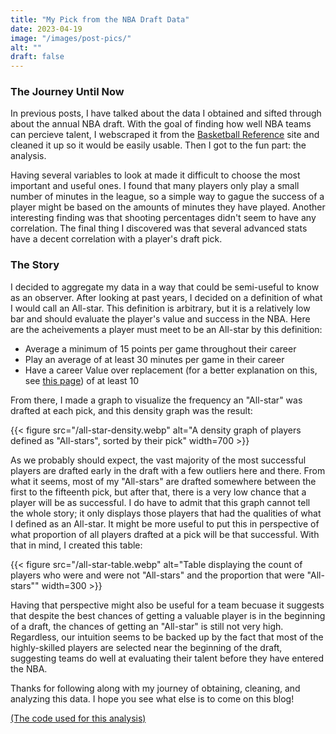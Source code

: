 ```yaml
---
title: "My Pick from the NBA Draft Data"
date: 2023-04-19
image: "/images/post-pics/"
alt: ""
draft: false
---
```


### The Journey Until Now

In previous posts, I have talked about the data I obtained and sifted through about the annual NBA draft.
With the goal of finding how well NBA teams can percieve talent, I webscraped it from the [Basketball Reference](https://www.basketball-reference.com/) site and cleaned it up so it would be easily usable.
Then I got to the fun part: the analysis.

Having several variables to look at made it difficult to choose the most important and useful ones.
I found that many players only play a small number of minutes in the league, so a simple way to gague the success of a player might be based on the amounts of minutes they have played.
Another interesting finding was that shooting percentages didn't seem to have any correlation.
The final thing I discovered was that several advanced stats have a decent correlation with a player's draft pick.

### The Story

I decided to aggregate my data in a way that could be semi-useful to know as an observer.
After looking at past years, I decided on a definition of what I would call an All-star.
This definition is arbitrary, but it is a relatively low bar and should evaluate the player's value and success in the NBA.
Here are the acheivements a player must meet to be an All-star by this definition:
- Average a minimum of 15 points per game throughout their career
- Play an average of at least 30 minutes per game in their career
- Have a career Value over replacement (for a better explanation on this, see [this page](https://www.basketball-reference.com/about/bpm2.html#Value_over_Replacement_Player)) of at least 10

From there, I made a graph to visualize the frequency an "All-star" was drafted at each pick, and this density graph was the result:

{{< figure src="/all-star-density.webp" alt="A density graph of players defined as \"All-stars\", sorted by their pick" width=700 >}}

As we probably should expect, the vast majority of the most successful players are drafted early in the draft with a few outliers here and there.
From what it seems, most of my "All-stars" are drafted somewhere between the first to the fifteenth pick, but after that, there is a very low chance that a player will be as successful.
I do have to admit that this graph cannot tell the whole story; it only displays those players that had the qualities of what I defined as an All-star.
It might be more useful to put this in perspective of what proportion of all players drafted at a pick will be that successful.
With that in mind, I created this table:

{{< figure src="/all-star-table.webp" alt="Table displaying the count of players who were and were not \"All-stars\" and the proportion that were \"All-stars\"" width=300 >}}

Having that perspective might also be useful for a team becuase it suggests that despite the best chances of getting a valuable player is in the beginning of a draft, the chances of getting an "All-star" is still not very high.
Regardless, our intuition seems to be backed up by the fact that most of the highly-skilled players are selected near the beginning of the draft, suggesting teams do well at evaluating their talent before they have entered the NBA.

Thanks for following along with my journey of obtaining, cleaning, and analyzing this data. I hope you see what else is to come on this blog!

[(The code used for this analysis)](https://github.com/Sonofacar/nba_draft_data_story)
